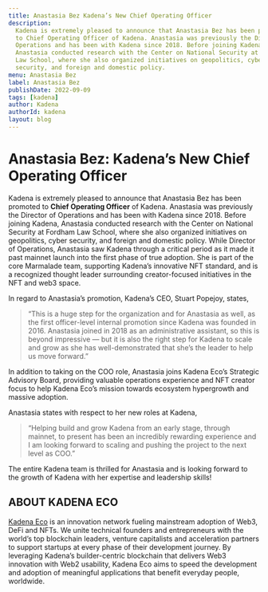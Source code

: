 ```yaml
---
title: Anastasia Bez Kadena’s New Chief Operating Officer
description:
  Kadena is extremely pleased to announce that Anastasia Bez has been promoted
  to Chief Operating Officer of Kadena. Anastasia was previously the Director of
  Operations and has been with Kadena since 2018. Before joining Kadena,
  Anastasia conducted research with the Center on National Security at Fordham
  Law School, where she also organized initiatives on geopolitics, cyber
  security, and foreign and domestic policy.
menu: Anastasia Bez
label: Anastasia Bez
publishDate: 2022-09-09
tags: [kadena]
author: Kadena
authorId: kadena
layout: blog
---
```


# Anastasia Bez: Kadena’s New Chief Operating Officer

Kadena is extremely pleased to announce that Anastasia Bez has been promoted to
**Chief Operating Officer** of Kadena. Anastasia was previously the Director of
Operations and has been with Kadena since 2018. Before joining Kadena, Anastasia
conducted research with the Center on National Security at Fordham Law School,
where she also organized initiatives on geopolitics, cyber security, and foreign
and domestic policy. While Director of Operations, Anastasia saw Kadena through
a critical period as it made it past mainnet launch into the first phase of true
adoption. She is part of the core Marmalade team, supporting Kadena’s innovative
NFT standard, and is a recognized thought leader surrounding creator-focused
initiatives in the NFT and web3 space.

In regard to Anastasia’s promotion, Kadena’s CEO, Stuart Popejoy, states,

> “This is a huge step for the organization and for Anastasia as well, as the
> first officer-level internal promotion since Kadena was founded in 2016.
> Anastasia joined in 2018 as an administrative assistant, so this is beyond
> impressive — but it is also the right step for Kadena to scale and grow as she
> has well-demonstrated that she’s the leader to help us move forward.”

In addition to taking on the COO role, Anastasia joins Kadena Eco’s Strategic
Advisory Board, providing valuable operations experience and NFT creator focus
to help Kadena Eco’s mission towards ecosystem hypergrowth and massive adoption.

Anastasia states with respect to her new roles at Kadena,

> “Helping build and grow Kadena from an early stage, through mainnet, to
> present has been an incredibly rewarding experience and I am looking forward
> to scaling and pushing the project to the next level as COO.”

The entire Kadena team is thrilled for Anastasia and is looking forward to the
growth of Kadena with her expertise and leadership skills!

## ABOUT KADENA ECO

[Kadena Eco](/docs/blogchain/2022/kadena-eco-grants-2022-04-21) is an innovation
network fueling mainstream adoption of Web3, DeFi and NFTs. We unite technical
founders and entrepreneurs with the world’s top blockchain leaders, venture
capitalists and acceleration partners to support startups at every phase of
their development journey. By leveraging Kadena’s builder-centric blockchain
that delivers Web3 innovation with Web2 usability, Kadena Eco aims to speed the
development and adoption of meaningful applications that benefit everyday
people, worldwide.

